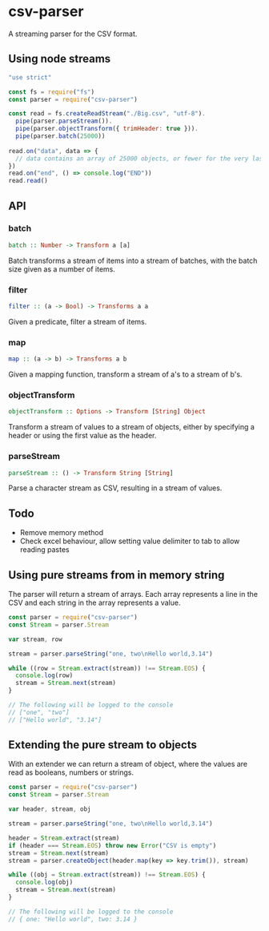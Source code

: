 # csv-parser

A streaming parser for the CSV format.

## Using node streams

```javascript
"use strict"

const fs = require("fs")
const parser = require("csv-parser")

const read = fs.createReadStream("./Big.csv", "utf-8").
  pipe(parser.parseStream()).
  pipe(parser.objectTransform({ trimHeader: true })).
  pipe(parser.batch(25000))
  
read.on("data", data => {
  // data contains an array of 25000 objects, or fewer for the very last chunk
})
read.on("end", () => console.log("END"))
read.read()
```

## API
### batch
```haskell
batch :: Number -> Transform a [a]
```
Batch transforms a stream of items into a stream of batches, with the batch size given as a number of items.

### filter
```haskell
filter :: (a -> Bool) -> Transforms a a
```
Given a predicate, filter a stream of items.

### map
```haskell
map :: (a -> b) -> Transforms a b
```
Given a mapping function, transform a stream of a's to a stream of b's.

### objectTransform
```haskell
objectTransform :: Options -> Transform [String] Object
```
Transform a stream of values to a stream of objects, either by specifying a header or using the first value as the header.

### parseStream
```haskell
parseStream :: () -> Transform String [String]
```
Parse a character stream as CSV, resulting in a stream of values.

## Todo
- Remove memory method
- Check excel behaviour, allow setting value delimiter to tab to allow reading pastes

## Using pure streams from in memory string

The parser will return a stream of arrays. Each array represents a line in the CSV and each string in the array represents a value.

```javascript
const parser = require("csv-parser")
const Stream = parser.Stream

var stream, row

stream = parser.parseString("one, two\nHello world,3.14")

while ((row = Stream.extract(stream)) !== Stream.EOS) {
  console.log(row)
  stream = Stream.next(stream)
}

// The following will be logged to the console
// ["one", "two"]
// ["Hello world", "3.14"]
```

## Extending the pure stream to objects

With an extender we can return a stream of object, where the values are read as booleans, numbers or strings.

```javascript
const parser = require("csv-parser")
const Stream = parser.Stream

var header, stream, obj

stream = parser.parseString("one, two\nHello world,3.14")

header = Stream.extract(stream)
if (header === Stream.EOS) throw new Error("CSV is empty")
stream = Stream.next(stream)
stream = parser.createObject(header.map(key => key.trim()), stream)

while ((obj = Stream.extract(stream)) !== Stream.EOS) {
  console.log(obj)
  stream = Stream.next(stream)
}

// The following will be logged to the console
// { one: "Hello world", two: 3.14 }
```
